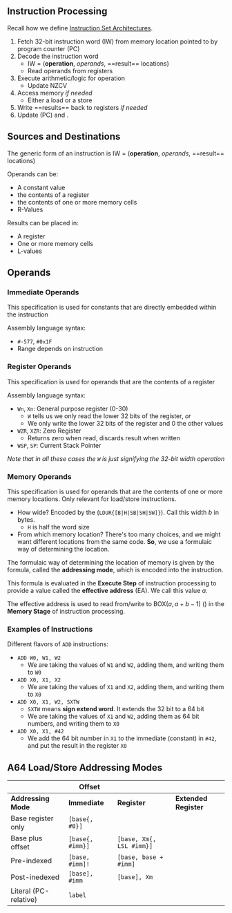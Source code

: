 ## Instruction Processing

Recall how we define [Instruction Set Architectures](Instruction%20Set%20Architectures.md).

1. Fetch 32-bit instruction word (IW) from memory location pointed to by program counter (PC)
2. Decode the instruction word
	- IW = (**operation**, *operands*, ==result== locations)
	- Read operands from registers
3. Execute arithmetic/logic for operation
	- Update NZCV 
4. Access memory *if needed*
	- Either a load or a store
5. Write ==results== back to registers *if needed*
6. Update [](AArch64%20(ARM)%20State%20and%20Programming%20Model.md#^6298e8|Program%20Counter) (PC) and [](A%20Single%20Cycle%20implementation%20of%20chARM-v2.md#Architectural%20Status|Architectural%20Status).

## Sources and Destinations

The generic form of an instruction is IW = (**operation**, *operands*, ==result== locations)

Operands can be:
- A constant value
- the contents of a register
- the contents of one or more memory cells
- R-Values

Results can be placed in:
- A register
- One or more memory cells
- L-values

## Operands
### Immediate Operands

This specification is used for constants that are directly embedded within the instruction

Assembly language syntax:
- `#-577`, `#0x1F`
- Range depends on instruction

### Register Operands

This specification is used for operands that are the contents of a register

Assembly language syntax:
- `Wn`, `Xn`: General purpose register (0-30) 
	- `W` tells us we only read the lower 32 bits of the register, *or*
	- We only write the lower 32 bits of the register and 0 the other values
- `WZR`, `XZR`: Zero Register
	- Returns zero when read, discards result when written
- `WSP`, `SP`: Current Stack Pointer

*Note that in all these cases the `W` is just signifying the 32-bit width operation*

### Memory Operands

This specification is used for operands that are the contents of one or more memory locations. Only relevant for load/store instructions.
- How wide? Encoded by the [](Instruction%20Set%20Architectures.md#^394cf4|opcode) (`LDUR{[B|H|SB|SH|SW]}`). Call this width $b$ in bytes.
	- `H` is half the word size
- From which memory location? There's too many choices, and we might want different locations from the same code. **So**, we use a formulaic way of determining the location.

The formulaic way of determining the location of memory is given by the formula, called the **addressing mode**, which is encoded into the instruction.

This formula is evaluated in the **Execute Step** of instruction processing to provide a value called the **effective address** (EA). We call this value $a$.

The effective address is used to read from/write to $\text{BOX}(a, a+b-1)$ ([](Objects%20and%20Names.md#^b3b72c|BOX%20Definition)) in the **Memory Stage** of instruction processing.

### Examples of Instructions

Different flavors of `ADD` instructions:
- `ADD W0, W1, W2`
	- We are taking the values of `W1` and `W2`, adding them, and writing them to `W0`
- `ADD X0, X1, X2`
	- We are taking the values of `X1` and `X2`, adding them, and writing them to `X0`
- `ADD X0, X1, W2, SXTW`
	- `SXTW` means **sign extend word**. It extends the 32 bit to a 64 bit
	-  We are taking the values of `X1` and `W2`, adding them as 64 bit numbers, and writing them to `X0`
- `ADD X0, X1, #42`
	- We add the 64 bit number in `X1` to the immediate (constant) in `#42`, and put the result in the register `X0`

## A64 Load/Store Addressing Modes

|  | Offset |  |  |
| ---- | ---- | ---- | ---- |
| **Addressing Mode** | **Immediate** | **Register** | **Extended Register** |
| Base register only | `[base{, #0}]` |  |  |
| Base plus offset | `[base{, #imm}]` | `[base, Xm{, LSL #imm}]` |  |
| Pre-indexed | `[base, #imm]!` | `[base, base + #imm]` |  |
| Post-inedexed | `[base], #imm` | `[base], Xm` |  |
| Literal (PC-relative) | `label` |  |  |

